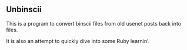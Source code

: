 Unbinscii
-----

This is a program to convert binscii files from old usenet posts back into files.

It is also an attempt to quickly dive into some Ruby learnin'.

